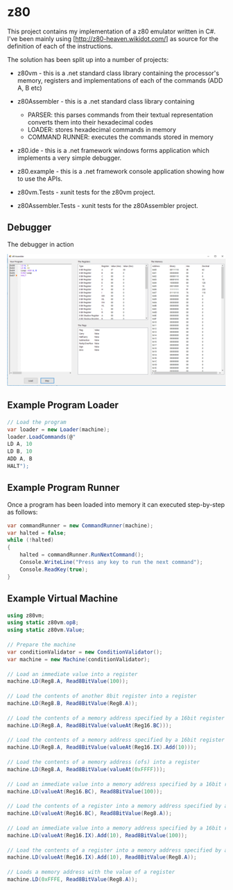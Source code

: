 # z80
This project contains my implementation of a z80 emulator written in C#.  I've been mainly using [http://z80-heaven.wikidot.com/] as source for the definition of each of the instructions.

The solution has been split up into a number of projects:

* z80vm - this is a .net standard class library containing the processor's memory, registers and implementations of each of the commands (ADD A, B etc)

* z80Assembler - this is a .net standard class library containing
    + PARSER: this parses commands from their textual representation converts them into their hexadecimal codes
    + LOADER: stores hexadecimal commands in memory
    + COMMAND RUNNER: executes the commands stored in memory

* z80.ide - this is a .net framework windows forms application which implements a very simple debugger.

* z80.example -  this is a .net framework console application showing how to use the APIs.

* z80vm.Tests - xunit tests for the z80vm project.

* z80Assembler.Tests - xunit tests for the z80Assembler project.

## Debugger
The debugger in action

![Debugger](https://github.com/DavidBetteridge/z80/blob/master/debugger.PNG "Debugger")

## Example Program Loader

```C#
// Load the program
var loader = new Loader(machine);
loader.LoadCommands(@"
LD A, 10
LD B, 10
ADD A, B
HALT");
```

## Example Program Runner
Once a program has been loaded into memory it can executed step-by-step as follows:

```C#
var commandRunner = new CommandRunner(machine);
var halted = false;
while (!halted)
{
    halted = commandRunner.RunNextCommand();
    Console.WriteLine("Press any key to run the next command");
    Console.ReadKey(true);
}
```


## Example Virtual Machine

```C#
using z80vm;
using static z80vm.op8;
using static z80vm.Value;

// Prepare the machine
var conditionValidator = new ConditionValidator();
var machine = new Machine(conditionValidator);

// Load an immediate value into a register
machine.LD(Reg8.A, Read8BitValue(100));

// Load the contents of another 8bit register into a register
machine.LD(Reg8.B, Read8BitValue(Reg8.A));

// Load the contents of a memory address specified by a 16bit register (BC) into a register
machine.LD(Reg8.A, Read8BitValue(valueAt(Reg16.BC)));

// Load the contents of a memory address specified by a 16bit register plus an offset (IX+n) into a register
machine.LD(Reg8.A, Read8BitValue(valueAt(Reg16.IX).Add(10)));

// Load the contents of a memory address (ofs) into a register
machine.LD(Reg8.A, Read8BitValue(valueAt(0xFFFF)));

// Load an immediate value into a memory address specified by a 16bit register (BC)
machine.LD(valueAt(Reg16.BC), Read8BitValue(100));

// Load the contents of a register into a memory address specified by a 16bit register (BC)
machine.LD(valueAt(Reg16.BC), Read8BitValue(Reg8.A));

// Load an immediate value into a memory address specified by a 16bit register plus an offset (IX+n)
machine.LD(valueAt(Reg16.IX).Add(10), Read8BitValue(100));

// Load the contents of a register into a memory address specified by a 16bit register plus an offset (IX+n)
machine.LD(valueAt(Reg16.IX).Add(10), Read8BitValue(Reg8.A));

// Loads a memory address with the value of a register
machine.LD(0xFFFE, Read8BitValue(Reg8.A));

```